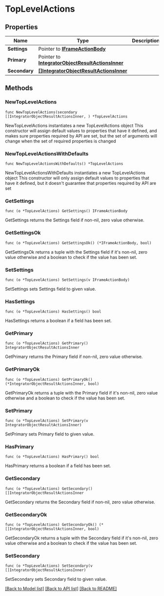 # TopLevelActions

## Properties

Name | Type | Description | Notes
------------ | ------------- | ------------- | -------------
**Settings** | Pointer to [**IFrameActionBody**](IFrameActionBody.md) |  | [optional] 
**Primary** | Pointer to [**IntegratorObjectResultActionsInner**](IntegratorObjectResultActionsInner.md) |  | [optional] 
**Secondary** | [**[]IntegratorObjectResultActionsInner**](IntegratorObjectResultActionsInner.md) |  | 

## Methods

### NewTopLevelActions

`func NewTopLevelActions(secondary []IntegratorObjectResultActionsInner, ) *TopLevelActions`

NewTopLevelActions instantiates a new TopLevelActions object
This constructor will assign default values to properties that have it defined,
and makes sure properties required by API are set, but the set of arguments
will change when the set of required properties is changed

### NewTopLevelActionsWithDefaults

`func NewTopLevelActionsWithDefaults() *TopLevelActions`

NewTopLevelActionsWithDefaults instantiates a new TopLevelActions object
This constructor will only assign default values to properties that have it defined,
but it doesn't guarantee that properties required by API are set

### GetSettings

`func (o *TopLevelActions) GetSettings() IFrameActionBody`

GetSettings returns the Settings field if non-nil, zero value otherwise.

### GetSettingsOk

`func (o *TopLevelActions) GetSettingsOk() (*IFrameActionBody, bool)`

GetSettingsOk returns a tuple with the Settings field if it's non-nil, zero value otherwise
and a boolean to check if the value has been set.

### SetSettings

`func (o *TopLevelActions) SetSettings(v IFrameActionBody)`

SetSettings sets Settings field to given value.

### HasSettings

`func (o *TopLevelActions) HasSettings() bool`

HasSettings returns a boolean if a field has been set.

### GetPrimary

`func (o *TopLevelActions) GetPrimary() IntegratorObjectResultActionsInner`

GetPrimary returns the Primary field if non-nil, zero value otherwise.

### GetPrimaryOk

`func (o *TopLevelActions) GetPrimaryOk() (*IntegratorObjectResultActionsInner, bool)`

GetPrimaryOk returns a tuple with the Primary field if it's non-nil, zero value otherwise
and a boolean to check if the value has been set.

### SetPrimary

`func (o *TopLevelActions) SetPrimary(v IntegratorObjectResultActionsInner)`

SetPrimary sets Primary field to given value.

### HasPrimary

`func (o *TopLevelActions) HasPrimary() bool`

HasPrimary returns a boolean if a field has been set.

### GetSecondary

`func (o *TopLevelActions) GetSecondary() []IntegratorObjectResultActionsInner`

GetSecondary returns the Secondary field if non-nil, zero value otherwise.

### GetSecondaryOk

`func (o *TopLevelActions) GetSecondaryOk() (*[]IntegratorObjectResultActionsInner, bool)`

GetSecondaryOk returns a tuple with the Secondary field if it's non-nil, zero value otherwise
and a boolean to check if the value has been set.

### SetSecondary

`func (o *TopLevelActions) SetSecondary(v []IntegratorObjectResultActionsInner)`

SetSecondary sets Secondary field to given value.



[[Back to Model list]](../README.md#documentation-for-models) [[Back to API list]](../README.md#documentation-for-api-endpoints) [[Back to README]](../README.md)


